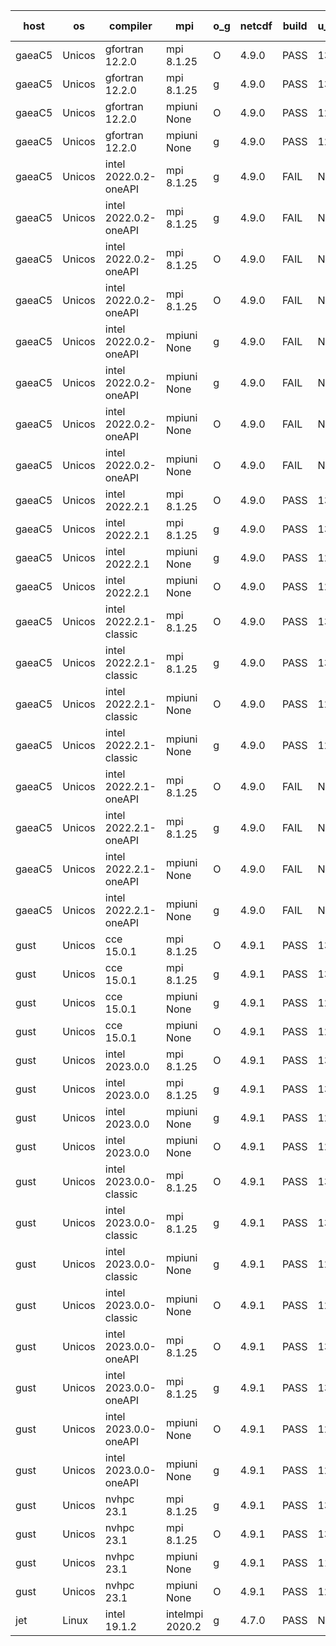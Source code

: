 

| host     | os       | compiler                              | mpi                      | o_g        | netcdf        | build       | u_pass          | u_fail          | s_pass            | s_fail            | e_pass             | e_fail             | nuopc_pass       | nuopc_fail       | artifacts link          |
|----------|----------|---------------------------------------|--------------------------|------------|---------------|-------------|-----------------|-----------------|-------------------|-------------------|--------------------|--------------------|------------------|------------------|-------------------------|
| gaeaC5 | Unicos | gfortran 12.2.0 | mpi 8.1.25  | O | 4.9.0  | PASS | 13918 | 0 | 49 | 0 | 80 | 0 | 52 | 0 | <a href="https://github.com/esmf-org/esmf-test-artifacts/tree/81f8702324356fa65bb9173f4310784613d169bc/develop/gfortran/12.2.0/O/mpi/8.1.25" target="_blank">81f8702</a> | 
| gaeaC5 | Unicos | gfortran 12.2.0 | mpi 8.1.25  | g | 4.9.0  | PASS | 13918 | 0 | 49 | 0 | 80 | 0 | 52 | 0 | <a href="https://github.com/esmf-org/esmf-test-artifacts/tree/9c10b11a0d51ea4947b741830c5dc58c9419faf6/develop/gfortran/12.2.0/g/mpi/8.1.25" target="_blank">9c10b11</a> | 
| gaeaC5 | Unicos | gfortran 12.2.0 | mpiuni None  | O | 4.9.0  | PASS | 12338 | 0 | 8 | 0 | 43 | 0 | None | None | <a href="https://github.com/esmf-org/esmf-test-artifacts/tree/39649c6ab28bc510fec2d517ffc3a0cb09306f22/develop/gfortran/12.2.0/O/mpiuni/None" target="_blank">39649c6</a> | 
| gaeaC5 | Unicos | gfortran 12.2.0 | mpiuni None  | g | 4.9.0  | PASS | 12338 | 0 | 8 | 0 | 43 | 0 | None | None | <a href="https://github.com/esmf-org/esmf-test-artifacts/tree/3cf63b8c482b6f93648ec3d0185f61f600ed1698/develop/gfortran/12.2.0/g/mpiuni/None" target="_blank">3cf63b8</a> | 
| gaeaC5 | Unicos | intel 2022.0.2-oneAPI | mpi 8.1.25  | g | 4.9.0  | FAIL | None | None | None | None | None | None | None | None | <a href="https://github.com/esmf-org/esmf-test-artifacts/tree/e34d3773a67500b6863fc327ba6f7dfcd330588c/develop/intel/2022.0.2-oneAPI/g/mpi/8.1.25" target="_blank">e34d377</a> | 
| gaeaC5 | Unicos | intel 2022.0.2-oneAPI | mpi 8.1.25  | g | 4.9.0  | FAIL | None | None | None | None | None | None | None | None | <a href="https://github.com/esmf-org/esmf-test-artifacts/tree/1cad1b1bf987f704aa364778b234720e6110495e/develop/intel/2022.0.2-oneAPI/g/mpi/8.1.25" target="_blank">1cad1b1</a> | 
| gaeaC5 | Unicos | intel 2022.0.2-oneAPI | mpi 8.1.25  | O | 4.9.0  | FAIL | None | None | None | None | None | None | None | None | <a href="https://github.com/esmf-org/esmf-test-artifacts/tree/d260235840c2433ca5b14613d37c21d0d8eb85fc/develop/intel/2022.0.2-oneAPI/O/mpi/8.1.25" target="_blank">d260235</a> | 
| gaeaC5 | Unicos | intel 2022.0.2-oneAPI | mpi 8.1.25  | O | 4.9.0  | FAIL | None | None | None | None | None | None | None | None | <a href="https://github.com/esmf-org/esmf-test-artifacts/tree/a2fde9b7d3643476c24b1c5911763db0a34bf37e/develop/intel/2022.0.2-oneAPI/O/mpi/8.1.25" target="_blank">a2fde9b</a> | 
| gaeaC5 | Unicos | intel 2022.0.2-oneAPI | mpiuni None  | g | 4.9.0  | FAIL | None | None | None | None | None | None | None | None | <a href="https://github.com/esmf-org/esmf-test-artifacts/tree/c987877a0d2a1156cbc36a8731719d2973702a11/develop/intel/2022.0.2-oneAPI/g/mpiuni/None" target="_blank">c987877</a> | 
| gaeaC5 | Unicos | intel 2022.0.2-oneAPI | mpiuni None  | g | 4.9.0  | FAIL | None | None | None | None | None | None | None | None | <a href="https://github.com/esmf-org/esmf-test-artifacts/tree/ee7e288cbdc1a205febd627985f93cdb929b95f6/develop/intel/2022.0.2-oneAPI/g/mpiuni/None" target="_blank">ee7e288</a> | 
| gaeaC5 | Unicos | intel 2022.0.2-oneAPI | mpiuni None  | O | 4.9.0  | FAIL | None | None | None | None | None | None | None | None | <a href="https://github.com/esmf-org/esmf-test-artifacts/tree/5b0cdca2219b38e4442e07fc913bc9483b0535c8/develop/intel/2022.0.2-oneAPI/O/mpiuni/None" target="_blank">5b0cdca</a> | 
| gaeaC5 | Unicos | intel 2022.0.2-oneAPI | mpiuni None  | O | 4.9.0  | FAIL | None | None | None | None | None | None | None | None | <a href="https://github.com/esmf-org/esmf-test-artifacts/tree/d81a4486fa0cc1ec166b92966e01461d8e857421/develop/intel/2022.0.2-oneAPI/O/mpiuni/None" target="_blank">d81a448</a> | 
| gaeaC5 | Unicos | intel 2022.2.1 | mpi 8.1.25  | O | 4.9.0  | PASS | 13918 | 0 | 49 | 0 | 80 | 0 | 52 | 0 | <a href="https://github.com/esmf-org/esmf-test-artifacts/tree/29b1eb1cda26142794afafabade03226ab8b5c1f/develop/intel/2022.2.1/O/mpi/8.1.25" target="_blank">29b1eb1</a> | 
| gaeaC5 | Unicos | intel 2022.2.1 | mpi 8.1.25  | g | 4.9.0  | PASS | 13918 | 0 | 49 | 0 | 80 | 0 | 52 | 0 | <a href="https://github.com/esmf-org/esmf-test-artifacts/tree/0ce38ff7656fdc49668599f701e2550b0cdba023/develop/intel/2022.2.1/g/mpi/8.1.25" target="_blank">0ce38ff</a> | 
| gaeaC5 | Unicos | intel 2022.2.1 | mpiuni None  | g | 4.9.0  | PASS | 12338 | 0 | 8 | 0 | 43 | 0 | None | None | <a href="https://github.com/esmf-org/esmf-test-artifacts/tree/dcefb50a1ee2de1096a441a1beb03deb932c5ebd/develop/intel/2022.2.1/g/mpiuni/None" target="_blank">dcefb50</a> | 
| gaeaC5 | Unicos | intel 2022.2.1 | mpiuni None  | O | 4.9.0  | PASS | 12338 | 0 | 8 | 0 | 43 | 0 | None | None | <a href="https://github.com/esmf-org/esmf-test-artifacts/tree/b4c9d8f17d23ca4d3c045bd565219bea6872922a/develop/intel/2022.2.1/O/mpiuni/None" target="_blank">b4c9d8f</a> | 
| gaeaC5 | Unicos | intel 2022.2.1-classic | mpi 8.1.25  | O | 4.9.0  | PASS | 13918 | 0 | 49 | 0 | 80 | 0 | 52 | 0 | <a href="https://github.com/esmf-org/esmf-test-artifacts/tree/e9fe19c5f0adfb6a30fcf774efa1a1cf6cc58dfc/develop/intel/2022.2.1-classic/O/mpi/8.1.25" target="_blank">e9fe19c</a> | 
| gaeaC5 | Unicos | intel 2022.2.1-classic | mpi 8.1.25  | g | 4.9.0  | PASS | 13918 | 0 | 49 | 0 | 80 | 0 | 52 | 0 | <a href="https://github.com/esmf-org/esmf-test-artifacts/tree/a4561164ca56a3074b5e885f2754e8bcb65624d3/develop/intel/2022.2.1-classic/g/mpi/8.1.25" target="_blank">a456116</a> | 
| gaeaC5 | Unicos | intel 2022.2.1-classic | mpiuni None  | O | 4.9.0  | PASS | 12338 | 0 | 8 | 0 | 43 | 0 | None | None | <a href="https://github.com/esmf-org/esmf-test-artifacts/tree/b3d5437e3c191b3db82cf0b43aa9cdeffd84ca82/develop/intel/2022.2.1-classic/O/mpiuni/None" target="_blank">b3d5437</a> | 
| gaeaC5 | Unicos | intel 2022.2.1-classic | mpiuni None  | g | 4.9.0  | PASS | 12338 | 0 | 8 | 0 | 43 | 0 | None | None | <a href="https://github.com/esmf-org/esmf-test-artifacts/tree/a2ff198ef43c3f29aeea1c6ebb878d003d59d0e7/develop/intel/2022.2.1-classic/g/mpiuni/None" target="_blank">a2ff198</a> | 
| gaeaC5 | Unicos | intel 2022.2.1-oneAPI | mpi 8.1.25  | O | 4.9.0  | FAIL | None | None | None | None | None | None | None | None | <a href="https://github.com/esmf-org/esmf-test-artifacts/tree/52a9edc299786f6cb608ac11603c4963b66edd1f/develop/intel/2022.2.1-oneAPI/O/mpi/8.1.25" target="_blank">52a9edc</a> | 
| gaeaC5 | Unicos | intel 2022.2.1-oneAPI | mpi 8.1.25  | g | 4.9.0  | FAIL | None | None | None | None | None | None | None | None | <a href="https://github.com/esmf-org/esmf-test-artifacts/tree/32e0a16a5147836f628da9997aa30a90da311f7c/develop/intel/2022.2.1-oneAPI/g/mpi/8.1.25" target="_blank">32e0a16</a> | 
| gaeaC5 | Unicos | intel 2022.2.1-oneAPI | mpiuni None  | O | 4.9.0  | FAIL | None | None | None | None | None | None | None | None | <a href="https://github.com/esmf-org/esmf-test-artifacts/tree/3ca22825c5199e1ce18042bb999023c9415f6506/develop/intel/2022.2.1-oneAPI/O/mpiuni/None" target="_blank">3ca2282</a> | 
| gaeaC5 | Unicos | intel 2022.2.1-oneAPI | mpiuni None  | g | 4.9.0  | FAIL | None | None | None | None | None | None | None | None | <a href="https://github.com/esmf-org/esmf-test-artifacts/tree/c2b1c62068a314a651030466e5f998ea48661fda/develop/intel/2022.2.1-oneAPI/g/mpiuni/None" target="_blank">c2b1c62</a> | 
| gust | Unicos | cce 15.0.1 | mpi 8.1.25  | O | 4.9.1  | PASS | 13839 | 79 | 49 | 0 | 80 | 0 | 51 | 1 | <a href="https://github.com/esmf-org/esmf-test-artifacts/tree/61c12a6ab920e50c596ef61427f5cd42e9bf7563/develop/cce/15.0.1/O/mpi/8.1.25" target="_blank">61c12a6</a> | 
| gust | Unicos | cce 15.0.1 | mpi 8.1.25  | g | 4.9.1  | PASS | 13840 | 78 | 49 | 0 | 80 | 0 | 51 | 1 | <a href="https://github.com/esmf-org/esmf-test-artifacts/tree/a86314a19aa033cba6c3327b8a129e77ac88daef/develop/cce/15.0.1/g/mpi/8.1.25" target="_blank">a86314a</a> | 
| gust | Unicos | cce 15.0.1 | mpiuni None  | g | 4.9.1  | PASS | 12262 | 76 | 8 | 0 | 43 | 0 | None | None | <a href="https://github.com/esmf-org/esmf-test-artifacts/tree/ec7dad9ac784f2173779c73fcdbdaaf6f26a28a6/develop/cce/15.0.1/g/mpiuni/None" target="_blank">ec7dad9</a> | 
| gust | Unicos | cce 15.0.1 | mpiuni None  | O | 4.9.1  | PASS | 12261 | 77 | 8 | 0 | 43 | 0 | None | None | <a href="https://github.com/esmf-org/esmf-test-artifacts/tree/8953be4dfa10ca36439719d56fbba8fb7a5fb9e0/develop/cce/15.0.1/O/mpiuni/None" target="_blank">8953be4</a> | 
| gust | Unicos | intel 2023.0.0 | mpi 8.1.25  | O | 4.9.1  | PASS | 13918 | 0 | 49 | 0 | 80 | 0 | 52 | 0 | <a href="https://github.com/esmf-org/esmf-test-artifacts/tree/9d1c082ec4d829185cb8f372812dc5b1cac31216/develop/intel/2023.0.0/O/mpi/8.1.25" target="_blank">9d1c082</a> | 
| gust | Unicos | intel 2023.0.0 | mpi 8.1.25  | g | 4.9.1  | PASS | 13918 | 0 | 49 | 0 | 80 | 0 | 52 | 0 | <a href="https://github.com/esmf-org/esmf-test-artifacts/tree/d7f47d433c7d471f4c9bc673c73d4cc1cfa1870f/develop/intel/2023.0.0/g/mpi/8.1.25" target="_blank">d7f47d4</a> | 
| gust | Unicos | intel 2023.0.0 | mpiuni None  | g | 4.9.1  | PASS | 12338 | 0 | 8 | 0 | 43 | 0 | None | None | <a href="https://github.com/esmf-org/esmf-test-artifacts/tree/0b34c15fff6ce7f0129445720fd4a678d3f35084/develop/intel/2023.0.0/g/mpiuni/None" target="_blank">0b34c15</a> | 
| gust | Unicos | intel 2023.0.0 | mpiuni None  | O | 4.9.1  | PASS | 12338 | 0 | 8 | 0 | 43 | 0 | None | None | <a href="https://github.com/esmf-org/esmf-test-artifacts/tree/f9c5eaaa1690009ef7583f5384ec7b7339cd9361/develop/intel/2023.0.0/O/mpiuni/None" target="_blank">f9c5eaa</a> | 
| gust | Unicos | intel 2023.0.0-classic | mpi 8.1.25  | O | 4.9.1  | PASS | 13918 | 0 | 49 | 0 | 80 | 0 | 52 | 0 | <a href="https://github.com/esmf-org/esmf-test-artifacts/tree/aebe0646ae895ef6e8c0fe68528f679308d500e8/develop/intel/2023.0.0-classic/O/mpi/8.1.25" target="_blank">aebe064</a> | 
| gust | Unicos | intel 2023.0.0-classic | mpi 8.1.25  | g | 4.9.1  | PASS | 13918 | 0 | 49 | 0 | 80 | 0 | 52 | 0 | <a href="https://github.com/esmf-org/esmf-test-artifacts/tree/05f2d8d98177957ccd26da9178ce1677eb8f4d98/develop/intel/2023.0.0-classic/g/mpi/8.1.25" target="_blank">05f2d8d</a> | 
| gust | Unicos | intel 2023.0.0-classic | mpiuni None  | g | 4.9.1  | PASS | 12338 | 0 | 8 | 0 | 43 | 0 | None | None | <a href="https://github.com/esmf-org/esmf-test-artifacts/tree/2243facaa2cd0687552977087dac6cf2b9821ed9/develop/intel/2023.0.0-classic/g/mpiuni/None" target="_blank">2243fac</a> | 
| gust | Unicos | intel 2023.0.0-classic | mpiuni None  | O | 4.9.1  | PASS | 12338 | 0 | 8 | 0 | 43 | 0 | None | None | <a href="https://github.com/esmf-org/esmf-test-artifacts/tree/bf404c2732fd8f2588fde0cfbc3aedd20c3b5437/develop/intel/2023.0.0-classic/O/mpiuni/None" target="_blank">bf404c2</a> | 
| gust | Unicos | intel 2023.0.0-oneAPI | mpi 8.1.25  | O | 4.9.1  | PASS | 13918 | 0 | 48 | 1 | 80 | 0 | 40 | 12 | <a href="https://github.com/esmf-org/esmf-test-artifacts/tree/bfe94652f5faac274d9bea55d8b2660960f67309/develop/intel/2023.0.0-oneAPI/O/mpi/8.1.25" target="_blank">bfe9465</a> | 
| gust | Unicos | intel 2023.0.0-oneAPI | mpi 8.1.25  | g | 4.9.1  | PASS | 13918 | 0 | 49 | 0 | 80 | 0 | 40 | 12 | <a href="https://github.com/esmf-org/esmf-test-artifacts/tree/97c984063ecd483493374130c03dc731f4b8a182/develop/intel/2023.0.0-oneAPI/g/mpi/8.1.25" target="_blank">97c9840</a> | 
| gust | Unicos | intel 2023.0.0-oneAPI | mpiuni None  | O | 4.9.1  | PASS | 12338 | 0 | 8 | 0 | 43 | 0 | None | None | <a href="https://github.com/esmf-org/esmf-test-artifacts/tree/bd0b1f13c9c38e41e6d0c1eebc9c3bf8134345cb/develop/intel/2023.0.0-oneAPI/O/mpiuni/None" target="_blank">bd0b1f1</a> | 
| gust | Unicos | intel 2023.0.0-oneAPI | mpiuni None  | g | 4.9.1  | PASS | 12338 | 0 | 8 | 0 | 43 | 0 | None | None | <a href="https://github.com/esmf-org/esmf-test-artifacts/tree/e923ae25de5a24e837c8070129fa5c5a3829462e/develop/intel/2023.0.0-oneAPI/g/mpiuni/None" target="_blank">e923ae2</a> | 
| gust | Unicos | nvhpc 23.1 | mpi 8.1.25  | g | 4.9.1  | PASS | 13023 | 895 | 35 | 14 | 66 | 14 | 10 | 42 | <a href="https://github.com/esmf-org/esmf-test-artifacts/tree/1adf1e7a74ff23bbc6fd3df8e856caaf20d7385c/develop/nvhpc/23.1/g/mpi/8.1.25" target="_blank">1adf1e7</a> | 
| gust | Unicos | nvhpc 23.1 | mpi 8.1.25  | O | 4.9.1  | PASS | 13915 | 3 | 49 | 0 | 80 | 0 | 45 | 7 | <a href="https://github.com/esmf-org/esmf-test-artifacts/tree/983d4b7f1ef4b15d8a1f2cbd414a6f13def45be4/develop/nvhpc/23.1/O/mpi/8.1.25" target="_blank">983d4b7</a> | 
| gust | Unicos | nvhpc 23.1 | mpiuni None  | g | 4.9.1  | PASS | 11701 | 637 | 4 | 4 | 40 | 3 | None | None | <a href="https://github.com/esmf-org/esmf-test-artifacts/tree/3ceac54e9637156e9f28d3ddaf9a8795f07dc5b3/develop/nvhpc/23.1/g/mpiuni/None" target="_blank">3ceac54</a> | 
| gust | Unicos | nvhpc 23.1 | mpiuni None  | O | 4.9.1  | PASS | 12336 | 2 | 8 | 0 | 43 | 0 | None | None | <a href="https://github.com/esmf-org/esmf-test-artifacts/tree/f137b991032fd8acf183cf25ea10f4c8a828b490/develop/nvhpc/23.1/O/mpiuni/None" target="_blank">f137b99</a> | 
| jet | Linux | intel 19.1.2 | intelmpi 2020.2  | g | 4.7.0  | PASS | None | None | None | None | None | None | None | None | <a href="https://github.com/esmf-org/esmf-test-artifacts/tree/9b65e089790f84267d3fa18f19dd20a35fbf8fde/develop/intel/19.1.2/g/intelmpi/2020.2" target="_blank">9b65e08</a> | 
